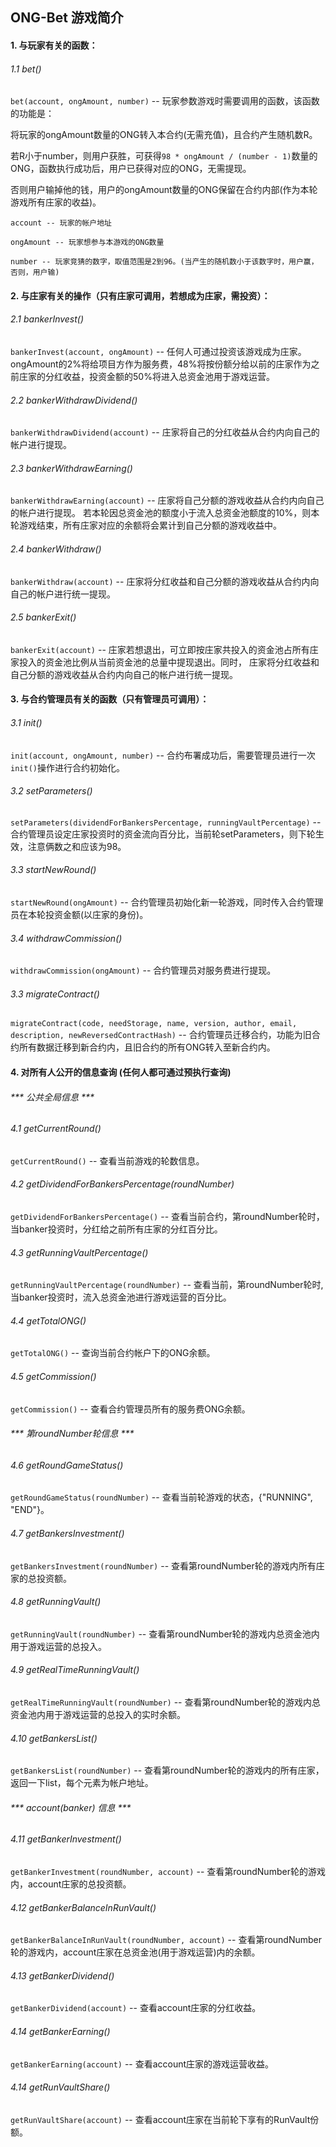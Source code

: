 ## ONG-Bet 游戏简介
#### 1. 与玩家有关的函数：
###### 1.1 bet()
```bet(account, ongAmount, number)``` -- 玩家参数游戏时需要调用的函数，该函数的功能是：

将玩家的ongAmount数量的ONG转入本合约(无需充值)，且合约产生随机数R。

若R小于number，则用户获胜，可获得```98 * ongAmount / (number - 1)```数量的ONG，函数执行成功后，用户已获得对应的ONG，无需提现。

否则用户输掉他的钱，用户的ongAmount数量的ONG保留在合约内部(作为本轮游戏所有庄家的收益)。

```angular2html
account -- 玩家的帐户地址

ongAmount -- 玩家想参与本游戏的ONG数量

number -- 玩家竞猜的数字，取值范围是2到96。(当产生的随机数小于该数字时，用户赢，否则，用户输) 

```

#### 2. 与庄家有关的操作（只有庄家可调用，若想成为庄家，需投资）：
###### 2.1 bankerInvest()

```bankerInvest(account, ongAmount)``` -- 任何人可通过投资该游戏成为庄家。
ongAmount的2%将给项目方作为服务费，48%将按份额分给以前的庄家作为之前庄家的分红收益，投资金额的50%将进入总资金池用于游戏运营。

###### 2.2 bankerWithdrawDividend()

```bankerWithdrawDividend(account)``` -- 庄家将自己的分红收益从合约内向自己的帐户进行提现。

###### 2.3 bankerWithdrawEarning()

```bankerWithdrawEarning(account)``` -- 庄家将自己分额的游戏收益从合约内向自己的帐户进行提现。
若本轮因总资金池的额度小于流入总资金池额度的10%，则本轮游戏结束，所有庄家对应的余额将会累计到自己分额的游戏收益中。

###### 2.4 bankerWithdraw()

```bankerWithdraw(account)``` -- 庄家将分红收益和自己分额的游戏收益从合约内向自己的帐户进行统一提现。

###### 2.5 bankerExit()

```bankerExit(account)``` -- 庄家若想退出，可立即按庄家共投入的资金池占所有庄家投入的资金池比例从当前资金池的总量中提现退出。同时，
 庄家将分红收益和自己分额的游戏收益从合约内向自己的帐户进行统一提现。


#### 3. 与合约管理员有关的函数（只有管理员可调用）：
###### 3.1 init()
```init(account, ongAmount, number)``` -- 合约布署成功后，需要管理员进行一次```init()```操作进行合约初始化。

###### 3.2 setParameters()

```setParameters(dividendForBankersPercentage, runningVaultPercentage)``` -- 
合约管理员设定庄家投资时的资金流向百分比，当前轮setParameters，则下轮生效，注意俩数之和应该为98。

###### 3.3 startNewRound()

```startNewRound(ongAmount)``` -- 合约管理员初始化新一轮游戏，同时传入合约管理员在本轮投资金额(以庄家的身份)。

###### 3.4 withdrawCommission()

```withdrawCommission(ongAmount)``` -- 合约管理员对服务费进行提现。


###### 3.3 migrateContract()

```migrateContract(code, needStorage, name, version, author, email, description, newReversedContractHash)``` -- 合约管理员迁移合约，功能为旧合约所有数据迁移到新合约内，且旧合约的所有ONG转入至新合约内。



#### 4. 对所有人公开的信息查询 (任何人都可通过预执行查询)
###### *** 公共全局信息 ***
###### 4.1 getCurrentRound()
```getCurrentRound()``` -- 查看当前游戏的轮数信息。
###### 4.2 getDividendForBankersPercentage(roundNumber)
```getDividendForBankersPercentage()``` -- 查看当前合约，第roundNumber轮时，当banker投资时，分红给之前所有庄家的分红百分比。
###### 4.3 getRunningVaultPercentage()
```getRunningVaultPercentage(roundNumber)``` -- 查看当前，第roundNumber轮时,当banker投资时，流入总资金池进行游戏运营的百分比。
###### 4.4 getTotalONG()
```getTotalONG()``` -- 查询当前合约帐户下的ONG余额。
###### 4.5 getCommission()
```getCommission()``` -- 查看合约管理员所有的服务费ONG余额。

###### *** 第roundNumber轮信息 ***
###### 4.6 getRoundGameStatus()
```getRoundGameStatus(roundNumber)``` -- 查看当前轮游戏的状态，{"RUNNING", "END"}。
###### 4.7 getBankersInvestment()
```getBankersInvestment(roundNumber)``` -- 查看第roundNumber轮的游戏内所有庄家的总投资额。
###### 4.8 getRunningVault()
```getRunningVault(roundNumber)``` -- 查看第roundNumber轮的游戏内总资金池内用于游戏运营的总投入。
###### 4.9 getRealTimeRunningVault()
```getRealTimeRunningVault(roundNumber)``` -- 查看第roundNumber轮的游戏内总资金池内用于游戏运营的总投入的实时余额。
###### 4.10 getBankersList()
```getBankersList(roundNumber)``` -- 查看第roundNumber轮的游戏内的所有庄家，返回一下list，每个元素为帐户地址。



###### *** account(banker) 信息 ***
###### 4.11 getBankerInvestment()
```getBankerInvestment(roundNumber, account)``` -- 查看第roundNumber轮的游戏内，account庄家的总投资额。
###### 4.12 getBankerBalanceInRunVault()
```getBankerBalanceInRunVault(roundNumber, account)``` -- 查看第roundNumber轮的游戏内，account庄家在总资金池(用于游戏运营)内的余额。
###### 4.13 getBankerDividend()
```getBankerDividend(account)``` -- 查看account庄家的分红收益。
###### 4.14 getBankerEarning()
```getBankerEarning(account)``` -- 查看account庄家的游戏运营收益。
###### 4.14 getRunVaultShare()
```getRunVaultShare(account)``` -- 查看account庄家在当前轮下享有的RunVault份额。

